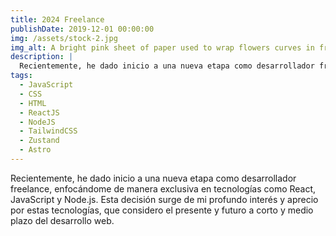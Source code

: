 ```yaml
---
title: 2024 Freelance
publishDate: 2019-12-01 00:00:00
img: /assets/stock-2.jpg
img_alt: A bright pink sheet of paper used to wrap flowers curves in front of rich blue background
description: |
  Recientemente, he dado inicio a una nueva etapa como desarrollador freelance, enfocándome de manera exclusiva en tecnologías como React, JavaScript y Node.js. Esta decisión surge de mi profundo interés y aprecio por estas tecnologías, que considero el presente y futuro a corto y medio plazo del desarrollo web.
tags:
  - JavaScript
  - CSS
  - HTML
  - ReactJS
  - NodeJS
  - TailwindCSS
  - Zustand
  - Astro
---
```


Recientemente, he dado inicio a una nueva etapa como desarrollador freelance, enfocándome de manera exclusiva en tecnologías como React, JavaScript y Node.js. Esta decisión surge de mi profundo interés y aprecio por estas tecnologías, que considero el presente y futuro a corto y medio plazo del desarrollo web.
